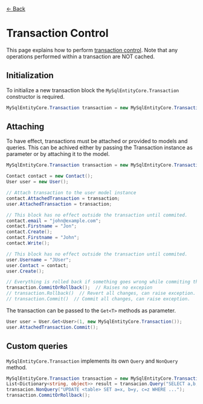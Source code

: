 [<- Back](../README.md)

# Transaction Control
This page explains how to perform [transaction control](https://dev.mysql.com/doc/refman/8.0/en/commit.html).
Note that any operations performed within a transaction are NOT cached.

## Initialization
To initialize a new transaction block the `MySqlEntityCore.Transaction` constructor is required.

```csharp
MySqlEntityCore.Transaction transaction = new MySqlEntityCore.Transaction();
```

## Attaching
To have effect, transactions must be attached or provided to models and queries.
This can be achived either by passing the Transaction instance as parameter or by attaching it to the model.

```csharp
MySqlEntityCore.Transaction transaction = new MySqlEntityCore.Transaction();

Contact contact = new Contact();
User user = new User();

// Attach transaction to the user model instance
contact.AttachedTransaction = transaction;
user.AttachedTransaction = transaction; 

// This block has no effect outside the transaction until commited.
contact.email = "john@example.com";
contact.Firstname = "Jon";
contact.Create();
contact.Firstname = "John";
contact.Write();

// This block has no effect outside the transaction until commited.
user.Username = "JUser";
user.Contact = contact;
user.Create();

// Everything is rolled back if something goes wrong while commiting the chain to the DB
transaction.CommitOrRollback();  // Raises no excepion
// transaction.Rollback()  // Revert all changes, can raise exception.
// transaction.Commit()  // Commit all changes, can raise exception.
```

The transaction can be passed to the `Get<T>` methods as parameter.
```csharp
User user = User.Get<User>(1, new MySqlEntityCore.Transaction());
user.AttachedTransaction.Commit();
```

## Custom queries
`MySqlEntityCore.Transaction` implements its own `Query` and `NonQuery` method.

```csharp
MySqlEntityCore.Transaction transaction = new MySqlEntityCore.Transaction();
List<Dictionary<string, object>> result = transacion.Query("SELECT a,b,c FROM ...");
transacion.NonQuery("UPDATE <table> SET a=x, b=y, c=z WHERE ...");
transaction.CommitOrRollback();
```
